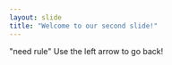 ```yaml
---
layout: slide
title: "Welcome to our second slide!"
---
```

"need rule"
Use the left arrow to go back!

